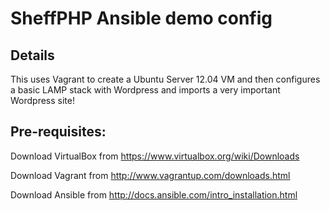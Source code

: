 SheffPHP Ansible demo config
============================

## Details

This uses Vagrant to create a Ubuntu Server 12.04 VM and then configures a basic LAMP stack with Wordpress and imports a very important Wordpress site!

## Pre-requisites:

Download VirtualBox from https://www.virtualbox.org/wiki/Downloads

Download Vagrant from http://www.vagrantup.com/downloads.html

Download Ansible from http://docs.ansible.com/intro_installation.html
